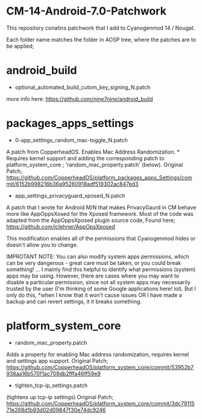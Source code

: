# CM-14-Android-7.0-Patchwork

This repository conatins patchwork that I add to Cyanogenmod 14 / Nougat. 

Each folder name matches the folder in AOSP tree, where the patches are to be applied;

# android_build  

* optional_automated_build_cutom_key_signing_N.patch 

more info here: https://github.com/nine7nine/android_build

# packages_apps_settings  

* 0-app_settings_random_mac-toggle_N.patch 

A patch from CopperheadOS. Enables Mac Address Randomization. * Requires kernel support and adding the corresponding patch to
platform_system_core ; 'random_mac_property.patch' (below). Original Patch; 
https://github.com/CopperheadOS/platform_packages_apps_Settings/commit/6152b998216b36a95260918adf519302ac847ed3 

* app_settings_privacyguard_xposed_N.patch 

A patch that I wrote for Android M/N that makes PrivacyGaurd in CM behave more like AppOppsXosed for the Xposed framework.
Most of the code was adapted from the AppOppsXposed plugin source code, Found here; https://github.com/jclehner/AppOpsXposed

This modification enables all of the permissions that Cyanogenmod hides or doesn't allow you to change. 

IMPROTANT NOTE: You can also modify system apps permissions, which can be very dangerous - great care must be taken, or you 
could break something! ... I mainly find this helpful to identify what permissions (system) apps may be using. However, there 
are cases where you may want to disable a particular permission, since not all system apps may necessarily trusted by the user 
(I'm thinking of some Google applications here! lol). But I only do this, *when I know that it won't cause issues OR I have 
made a backup and can revert settings, it it breaks something. 

# platform_system_core 

* random_mac_property.patch 

Adds a property for enabling Mac address randomization, requires kernel and settings app support. Original Patch;
https://github.com/CopperheadOS/platform_system_core/commit/53952b7938aa16b570f1ac709db2fffa46ff59e9

* tighten_tcp-ip_settings.patch 

(tightens up tcp-ip settings) Original Patch;
https://github.com/CopperheadOS/platform_system_core/commit/3dc7911571e268d1b93d02d09847f30e74dc9246
